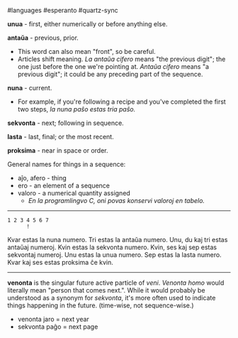 #languages #esperanto #quartz-sync 

**unua** - first, either numerically or before anything else.

**antaŭa** - previous, prior.
- This word can also mean "front", so be careful.
- Articles shift meaning. *La antaŭa cifero* means "the previous digit"; the one just before the one we're pointing at. *Antaŭa cifero* means "a previous digit"; it could be any preceding part of the sequence.

**nuna** - current.
- For example, if you're following a recipe and you've completed the first two steps, *la nuna paŝo estas tria paŝo.* 

**sekvonta** - next; following in sequence.

**lasta** - last, final; or the most recent.

**proksima** - near in space or order.

General names for things in a sequence:
- aĵo, afero - thing
- ero - an element of a sequence
- valoro - a numerical quantity assigned
	- *En la programlingvo C, oni povas konservi valoroj en tabelo.*

---

```
1 2 3 4 5 6 7
      !
```

Kvar estas la nuna numero. Tri estas la antaŭa numero. Unu, du kaj tri estas antaŭaj numeroj. Kvin estas la sekvonta numero. Kvin, ses kaj sep estas sekvontaj numeroj. Unu estas la unua numero. Sep estas la lasta numero. Kvar kaj ses estas proksima ĉe kvin.


---

**venonta** is the singular future active particle of *veni*. *Venonta homo* would literally mean "person that comes next.". While it would probably be understood as a synonym for *sekvonta*, it's more often used to indicate things happening in the future. (time-wise, not sequence-wise.)
- venonta jaro = next year
- sekvonta paĝo = next page